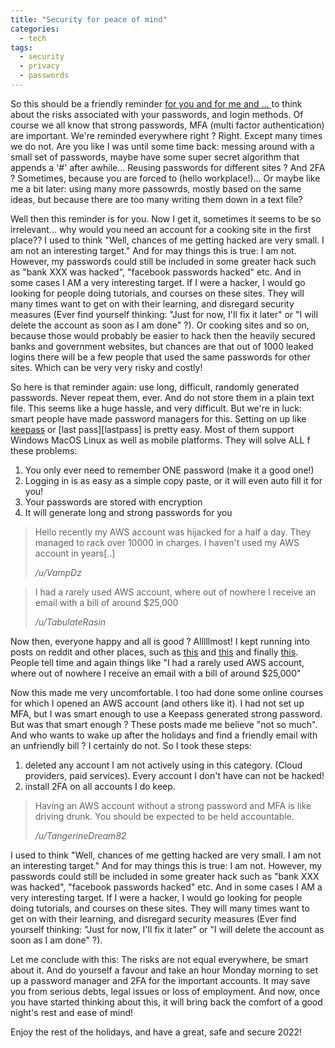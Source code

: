 ```yaml
---
title: "Security for peace of mind"
categories:
  - tech
tags:
  - security
  - privacy
  - passwords
---
```




So this should be a friendly reminder [for you and for me and ... ][mj] to think about the risks associated with your passwords, and login methods. Of course we all know that strong passwords, MFA (multi factor authentication) are important. We're reminded everywhere right ? Right. Except many times we do not. Are you like I was until some time back: messing around with a small set of passwords, maybe have some super secret algorithm that appends a '#' after awhile... Reusing passwords for different sites ? And 2FA ? Sometimes, because you are forced to (hello workplace!)... Or maybe like me a bit later: using many more passowrds, mostly based on the same ideas, but because there are too many writing them down in a text file?

Well then this reminder is for you. Now I get it, sometimes it seems to be so irrelevant... why would you need an account for a cooking site in the first place??
I used to think "Well, chances of me getting hacked are very small. I am not an interesting target." And for may things this is true: I am not. However, my passwords could still be included in some greater hack such as "bank XXX was hacked", "facebook passwords hacked" etc. And in some cases I AM a very interesting target. If I were a hacker, I would go looking for people doing tutorials, and courses on these sites. They will many times want to get on with their learning, and disregard security measures (Ever find yourself thinking: "Just for now, I'll fix it later" or "I will delete the account as soon as I am done" ?). Or cooking sites and so on, because those would probably be easier to hack then the heavily secured banks and government websites, but chances are that out of 1000 leaked logins there will be a few people that used the same passwords for other sites. Which can be very very risky and costly!

So here is that reminder again: use long, difficult, randomly generated passwords. Never repeat them, ever. And do not store them in a plain text file. This seems like a huge hassle, and very difficult. But we're in luck: smart people have made password managers for this. Setting on up like [keepass][keepass] or [last pass][lastpass] is pretty easy. Most of them support Windows MacOS Linux as well as mobile platforms. They will solve ALL f these problems:
1. You only ever need to remember ONE password (make it a good one!)
2. Logging in is as easy as a simple copy paste, or it will even auto fill it for you!
3. Your passwords are stored with encryption
3. It will generate long and strong passwords for you

> Hello recently my AWS account was hijacked for a half a day. They managed to rack over 10000 in charges. I haven't used my AWS account in years[..]
>
> <cite>/u/VampDz<cite>

> I had a rarely used AWS account, where out of nowhere I receive an email with a bill of around $25,000
>
> <cite>/u/TabulateRasin<cite>

Now then, everyone happy and all is good ? Alllllmost!
I kept running into posts on reddit and other places, such as [this][lost] and [this][also-lost] and finally [this][last-post]. People tell time and again things like "I had a rarely used AWS account, where out of nowhere I receive an email with a bill of around $25,000"

Now this made me very uncomfortable. I too had done some online courses for which I opened an AWS account (and others like it). I had not set up MFA, but I was smart enough to use a Keepass generated strong password. But was that smart enough ? These posts made me believe "not so much". And who wants to wake up after the holidays and find a friendly email with an unfriendly bill ? I certainly do not. So I took these steps:

1. deleted any account I am not actively using in this category. (Cloud providers, paid services). Every account I don't have can not be hacked!
2. install 2FA on all accounts I do keep.

> Having an AWS account without a strong password and MFA is like driving drunk. You should be expected to be held accountable.
>
> <cite>/u/TangerineDream82<cite>

I used to think "Well, chances of me getting hacked are very small. I am not an interesting target." And for may things this is true: I am not. However, my passwords could still be included in some greater hack such as "bank XXX was hacked", "facebook passwords hacked" etc. And in some cases I AM a very interesting target. If I were a hacker, I would go looking for people doing tutorials, and courses on these sites. They will many times want to get on with their learning, and disregard security measures (Ever find yourself thinking: "Just for now, I'll fix it later" or "I will delete the account as soon as I am done" ?).

Let me conclude with this: The risks are not equal everywhere, be smart about it. And do yourself a favour and take an hour Monday morning to set up a password manager and 2FA for the important accounts. It may save you from serious debts, legal issues or loss of employment. And now, once you have started thinking about this, it will bring back the comfort of a good night's rest and ease of mind!

Enjoy the rest of the holidays, and have a great, safe and secure 2022!

[mj]: https://youtu.be/BWf-eARnf6U?t=172
[last-pass]: https://www.lastpass.com/
[keepass]: https://keepass.info/
[lost]: https://www.reddit.com/r/aws/comments/ro670s/i_woke_up_to_a_bill_of_2557536_usd/?utm_source=share&utm_medium=web2x&context=3
[also-lost]:   https://www.reddit.com/r/aws/comments/rhte00/aws_account_hacked_aws_wants_me_to_pay_bill/?utm_source=share&utm_medium=web2x&context=3
[last-post]: https://www.reddit.com/r/aws/comments/rocp33/mods_can_we_get_a_sticky_post_telling_anyone_that/?utm_source=share&utm_medium=web2x&context=3
